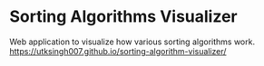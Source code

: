 # Sorting Algorithms Visualizer
Web application to visualize how various sorting algorithms work.
https://utksingh007.github.io/sorting-algorithm-visualizer/
